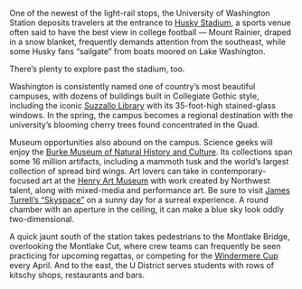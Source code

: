 One of the newest of the light-rail stops, the University of Washington Station deposits travelers at the entrance to [Husky Stadium](http://www.seattletimes.com/seattle-news/special-reports/new-improved-husky-stadium-ready-to-shine/), a sports venue often said to have the best view in college football — Mount Rainier, draped in a snow blanket, frequently demands attention from the southeast, while some Husky fans “sailgate” from boats moored on Lake Washington.
 
There’s plenty to explore past the stadium, too.
 
Washington is consistently named one of country’s most beautiful campuses, with dozens of buildings built in Collegiate Gothic style, including the iconic [Suzzallo Library](http://www.lib.washington.edu/suzzallo) with its 35-foot-high stained-glass windows. In the spring, the campus becomes a regional destination with the university’s blooming cherry trees found concentrated in the Quad.
 
Museum opportunities also abound on the campus. Science geeks will enjoy the [Burke Museum of Natural History and Culture](http://www.burkemuseum.org/). Its collections span some 16 million artifacts, including a mammoth tusk and the world’s largest collection of spread bird wings. Art lovers can take in contemporary-focused art at the [Henry Art Museum](https://henryart.org/) with work created by Northwest talent, along with mixed-media and performance art. Be sure to visit [James Turrell’s “Skyspace”](http://www.seattletimes.com/photo-video/photography/mindful-meditation-at-the-henry-art-gallery/) on a sunny day for a surreal experience. A round chamber with an aperture in the ceiling, it can make a blue sky look oddly two-dimensional.
 
A quick jaunt south of the station takes pedestrians to the Montlake Bridge, overlooking the Montlake Cut, where crew teams can frequently be seen practicing for upcoming regattas, or competing for the [Windermere Cup](http://www.seattletimes.com/sports/uw-huskies/the-eight-most-memorable-windermere-cup-rowing-races-in-huskies-history/) every April. And to the east, the U District serves students with rows of kitschy shops, restaurants and bars. 
